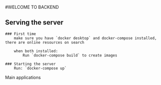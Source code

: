 #WELCOME TO BACKEND
## Serving the server
    ### First time
        make sure you have `docker desktop` and docker-compose installed, there are online resources on search

        when both installed:
            Run `docker-compose build` to create images
        
    ### Starting the server
        Run: `docker-compose up`

Main applications